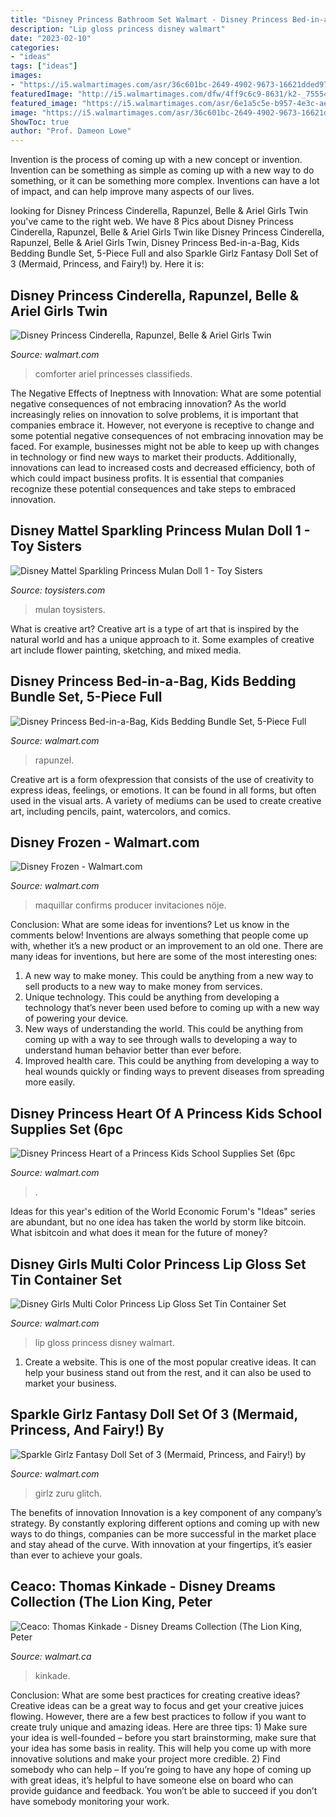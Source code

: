 ```yaml
---
title: "Disney Princess Bathroom Set Walmart - Disney Princess Bed-in-a-bag, Kids Bedding Bundle Set, 5-piece Full"
description: "Lip gloss princess disney walmart"
date: "2023-02-10"
categories:
- "ideas"
tags: ["ideas"]
images:
- "https://i5.walmartimages.com/asr/36c601bc-2649-4902-9673-16621dded976.ee349dc5db6a2a24dfa36fd927fb18d5.jpeg"
featuredImage: "http://i5.walmartimages.com/dfw/4ff9c6c9-8631/k2-_755545f4-4817-4d51-93a6-4d0aee5bc0f6.v1.jpg?odnWidth=912&amp;odnHeight=500&amp;odnBg=ffffff"
featured_image: "https://i5.walmartimages.com/asr/6e1a5c5e-b957-4e3c-ae36-debe911ed45e.9a6f59c95db9d925f0f1d9a1ec81101c.jpeg"
image: "https://i5.walmartimages.com/asr/36c601bc-2649-4902-9673-16621dded976.ee349dc5db6a2a24dfa36fd927fb18d5.jpeg"
ShowToc: true
author: "Prof. Dameon Lowe"
---
```



Invention is the process of coming up with a new concept or invention. Invention can be something as simple as coming up with a new way to do something, or it can be something more complex. Inventions can have a lot of impact, and can help improve many aspects of our lives.

	

		
looking for Disney Princess Cinderella, Rapunzel, Belle &amp; Ariel Girls Twin you've came to the right web. We have 8 Pics about Disney Princess Cinderella, Rapunzel, Belle &amp; Ariel Girls Twin like Disney Princess Cinderella, Rapunzel, Belle &amp; Ariel Girls Twin, Disney Princess Bed-in-a-Bag, Kids Bedding Bundle Set, 5-Piece Full and also Sparkle Girlz Fantasy Doll Set of 3 (Mermaid, Princess, and Fairy!) by. Here it is:
		
    
## Disney Princess Cinderella, Rapunzel, Belle &amp; Ariel Girls Twin

<img loading=lazy src="https://i5.walmartimages.com/asr/8d598c2a-d198-43a6-8ad6-c1de03572103_1.ef60888a04dddf71ad21e50d5a7daf68.jpeg" onerror="this.onerror=null;this.src='https://tse1.mm.bing.net/th?id=OIP.00JPQQK1SJmzjMy-pnAnngHaHa&amp;pid=15.1';" alt="Disney Princess Cinderella, Rapunzel, Belle &amp; Ariel Girls Twin">

_Source: walmart.com_

>comforter ariel princesses classifieds. 

	

The Negative Effects of Ineptness with Innovation: What are some potential negative consequences of not embracing innovation?
As the world increasingly relies on innovation to solve problems, it is important that companies embrace it. However, not everyone is receptive to change and some potential negative consequences of not embracing innovation may be faced. For example, businesses might not be able to keep up with changes in technology or find new ways to market their products. Additionally, innovations can lead to increased costs and decreased efficiency, both of which could impact business profits. It is essential that companies recognize these potential consequences and take steps to embraced innovation.

    
## Disney Mattel Sparkling Princess Mulan Doll 1 - Toy Sisters

<img loading=lazy src="https://www.toysisters.com/wp-content/uploads/2019/06/image029.png?189db0&amp;189db0" onerror="this.onerror=null;this.src='https://tse4.mm.bing.net/th?id=OIP.MsiC3xYyiHKp9xSM7FYXiQAAAA&amp;pid=15.1';" alt="Disney Mattel Sparkling Princess Mulan Doll 1 - Toy Sisters">

_Source: toysisters.com_

>mulan toysisters. 

	

What is creative art?
Creative art is a type of art that is inspired by the natural world and has a unique approach to it. Some examples of creative art include flower painting, sketching, and mixed media.

    
## Disney Princess Bed-in-a-Bag, Kids Bedding Bundle Set, 5-Piece Full

<img loading=lazy src="https://i5.walmartimages.com/asr/6e1a5c5e-b957-4e3c-ae36-debe911ed45e.9a6f59c95db9d925f0f1d9a1ec81101c.jpeg" onerror="this.onerror=null;this.src='https://tse2.mm.bing.net/th?id=OIP.3vW95BWywCgtDZu5IQpBtQHaHa&amp;pid=15.1';" alt="Disney Princess Bed-in-a-Bag, Kids Bedding Bundle Set, 5-Piece Full">

_Source: walmart.com_

>rapunzel. 

	

Creative art is a form ofexpression that consists of the use of creativity to express ideas, feelings, or emotions. It can be found in all forms, but often used in the visual arts. A variety of mediums can be used to create creative art, including pencils, paint, watercolors, and comics.

    
## Disney Frozen - Walmart.com

<img loading=lazy src="http://i5.walmartimages.com/dfw/4ff9c6c9-8631/k2-_755545f4-4817-4d51-93a6-4d0aee5bc0f6.v1.jpg?odnWidth=912&amp;odnHeight=500&amp;odnBg=ffffff" onerror="this.onerror=null;this.src='https://tse1.mm.bing.net/th?id=OIP.hCvj2eLrqCPPFXStacJbZgHaED&amp;pid=15.1';" alt="Disney Frozen - Walmart.com">

_Source: walmart.com_

>maquillar confirms producer invitaciones nöje. 

	

Conclusion: What are some ideas for inventions? Let us know in the comments below!
Inventions are always something that people come up with, whether it’s a new product or an improvement to an old one. There are many ideas for inventions, but here are some of the most interesting ones:
1. A new way to make money. This could be anything from a new way to sell products to a new way to make money from services.
2. Unique technology. This could be anything from developing a technology that’s never been used before to coming up with a new way of powering your device.
3. New ways of understanding the world. This could be anything from coming up with a way to see through walls to developing a way to understand human behavior better than ever before. 
4. Improved health care. This could be anything from developing a way to heal wounds quickly or finding ways to prevent diseases from spreading more easily.

    
## Disney Princess Heart Of A Princess Kids School Supplies Set (6pc

<img loading=lazy src="https://i5.walmartimages.com/asr/cca8dad4-8295-40e4-aba3-dd33a9496f23_1.e9d47592005afd7b59781499aa7f76dc.jpeg" onerror="this.onerror=null;this.src='https://tse2.mm.bing.net/th?id=OIP.bQY9KDJGfGCFFpgVPiEg-QHaJ4&amp;pid=15.1';" alt="Disney Princess Heart of a Princess Kids School Supplies Set (6pc">

_Source: walmart.com_

>. 

	

Ideas for this year's edition of the World Economic Forum's "Ideas" series are abundant, but no one idea has taken the world by storm like bitcoin. What isbitcoin and what does it mean for the future of money? 

    
## Disney Girls Multi Color Princess Lip Gloss Set Tin Container Set

<img loading=lazy src="https://i5.walmartimages.com/asr/2d642c88-2860-43c0-835e-dd4d9adb577d_1.d2efb0613510ffb4e75ef6412a763b64.jpeg" onerror="this.onerror=null;this.src='https://tse3.mm.bing.net/th?id=OIP.EgcRKZmCFySZHNilKOYA3AHaJ4&amp;pid=15.1';" alt="Disney Girls Multi Color Princess Lip Gloss Set Tin Container Set">

_Source: walmart.com_

>lip gloss princess disney walmart. 

	

1. Create a website. This is one of the most popular creative ideas. It can help your business stand out from the rest, and it can also be used to market your business.

    
## Sparkle Girlz Fantasy Doll Set Of 3 (Mermaid, Princess, And Fairy!) By

<img loading=lazy src="https://i5.walmartimages.com/asr/36c601bc-2649-4902-9673-16621dded976.ee349dc5db6a2a24dfa36fd927fb18d5.jpeg" onerror="this.onerror=null;this.src='https://tse4.mm.bing.net/th?id=OIP.rKCuEOhMkktaXbcGIrhYzwHaHa&amp;pid=15.1';" alt="Sparkle Girlz Fantasy Doll Set of 3 (Mermaid, Princess, and Fairy!) by">

_Source: walmart.com_

>girlz zuru glitch. 

	

The benefits of innovation
Innovation is a key component of any company’s strategy. By constantly exploring different options and coming up with new ways to do things, companies can be more successful in the market place and stay ahead of the curve. With innovation at your fingertips, it’s easier than ever to achieve your goals.

    
## Ceaco: Thomas Kinkade - Disney Dreams Collection (The Lion King, Peter

<img loading=lazy src="https://i5.walmartimages.ca/images/Large/119/169/6000200119169.jpg" onerror="this.onerror=null;this.src='https://tse4.mm.bing.net/th?id=OIP.9HgGoiMcnYVDGG7QC-FQYQAAAA&amp;pid=15.1';" alt="Ceaco: Thomas Kinkade - Disney Dreams Collection (The Lion King, Peter">

_Source: walmart.ca_

>kinkade. 

	

Conclusion: What are some best practices for creating creative ideas?
Creative ideas can be a great way to focus and get your creative juices flowing. However, there are a few best practices to follow if you want to create truly unique and amazing ideas. Here are three tips: 1) Make sure your idea is well-founded – before you start brainstorming, make sure that your idea has some basis in reality. This will help you come up with more innovative solutions and make your project more credible. 2) Find somebody who can help – If you’re going to have any hope of coming up with great ideas, it’s helpful to have someone else on board who can provide guidance and feedback. You won’t be able to succeed if you don’t have somebody monitoring your work.

